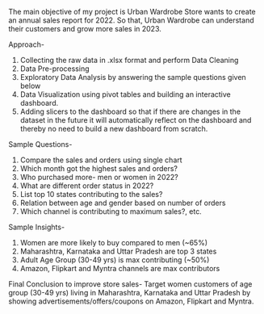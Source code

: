 The main objective of my project is Urban Wardrobe Store wants to create an annual sales report for 2022. So that, Urban Wardrobe can understand their customers and grow more sales in 2023.

Approach-
1) Collecting the raw data in .xlsx format and perform Data Cleaning
2) Data Pre-processing
3) Exploratory Data Analysis by answering the sample questions given below
4) Data Visualization using pivot tables and building an interactive dashboard.
5) Adding slicers to the dashboard so that if there are changes in the dataset in the future it will automatically reflect on the dashboard and thereby no need to build a new dashboard from scratch.

Sample Questions-
1) Compare the sales and orders using single chart
2) Which month got the highest sales and orders?
3) Who purchased more- men or women in 2022?
4) What are different order status in 2022?
5) List top 10 states contributing to the sales?
6) Relation between age and gender based on number of orders
7) Which channel is contributing to maximum sales?, etc.

Sample Insights-
1) Women are more likely to buy compared to men (~65%)
2) Maharashtra, Karnataka and Uttar Pradesh are top 3 states
3) Adult Age Group (30-49 yrs) is max contributing (~50%)
4) Amazon, Flipkart and Myntra channels are max contributors

Final Conclusion to improve store sales-
Target women customers of age group (30-49 yrs) living in Maharashtra, Karnataka and Uttar Pradesh by showing advertisements/offers/coupons on Amazon, Flipkart and Myntra.
